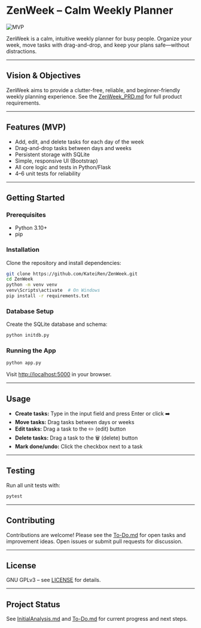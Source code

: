 
# ZenWeek – Calm Weekly Planner

![MVP](https://img.shields.io/badge/status-MVP-green)

ZenWeek is a calm, intuitive weekly planner for busy people. Organize your week, move tasks with drag-and-drop, and keep your plans safe—without distractions.

---

## Vision & Objectives
ZenWeek aims to provide a clutter-free, reliable, and beginner-friendly weekly planning experience. See the [ZenWeek_PRD.md](ZenWeek_PRD.md) for full product requirements.

---

## Features (MVP)
- Add, edit, and delete tasks for each day of the week
- Drag-and-drop tasks between days and weeks
- Persistent storage with SQLite
- Simple, responsive UI (Bootstrap)
- All core logic and tests in Python/Flask
- 4–6 unit tests for reliability

---

## Getting Started

### Prerequisites
- Python 3.10+
- pip

### Installation
Clone the repository and install dependencies:

```sh
git clone https://github.com/KateiRen/ZenWeek.git
cd ZenWeek
python -m venv venv
venv\Scripts\activate  # On Windows
pip install -r requirements.txt
```

### Database Setup
Create the SQLite database and schema:

```sh
python initdb.py
```

### Running the App

```sh
python app.py
```
Visit [http://localhost:5000](http://localhost:5000) in your browser.

---

## Usage
- **Create tasks:** Type in the input field and press Enter or click ➡️
- **Move tasks:** Drag tasks between days or weeks
- **Edit tasks:** Drag a task to the ✏️ (edit) button
- **Delete tasks:** Drag a task to the 🗑️ (delete) button
- **Mark done/undo:** Click the checkbox next to a task

---

## Testing
Run all unit tests with:

```sh
pytest
```

---

## Contributing
Contributions are welcome! Please see the [To-Do.md](To-Do.md) for open tasks and improvement ideas. Open issues or submit pull requests for discussion.

---

## License
GNU GPLv3 – see [LICENSE](LICENSE) for details.

---

## Project Status
See [InitialAnalysis.md](InitialAnalysis.md) and [To-Do.md](To-Do.md) for current progress and next steps.

